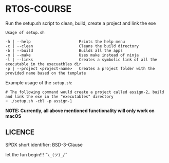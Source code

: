 # RTOS-COURSE

Run the setup.sh script to clean, build, create a project and link the exe
    
    Usage of setup.sh

    -h | --help                     Prints the help menu
    -c | --clean                    Cleans the build directory
    -b | --build                    Builds all the apps
    -m | --make                     Uses make instead of ninja
    -l | --links                    Creates a symbolic link of all the executable in the execuatbles dir
    -p | --project <project-name>   Creates a project folder with the provided name based on the template
    
Example usage of the `setup.sh`:
    
    # The following command would create a project called assign-2, build and link the exe in the "executables" directory
    ➜ ./setup.sh -cbl -p assign-1
    
**NOTE: Currently, all above mentioned functionality will only work on macOS**

## LICENCE
SPDX short identifier: BSD-3-Clause

let the fun begin!!! `¯\_(ツ)_/¯`